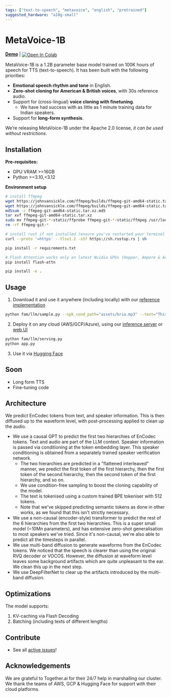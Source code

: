 ```yaml
---
tags: ["text-to-speech", "metavoice", "english", "pretrained"]
suggested_hardware: "a10g-small"
---
```


# MetaVoice-1B


<p>
<a href="https://ttsdemo.themetavoice.xyz/"><b>Demo</b></a> | <a target="_blank" style="display: inline-block; vertical-align: middle" href="https://colab.research.google.com/drive/1UmjE1mzfG4td0rCjJEaAWGQXpn_GuwwY?authuser=0#scrollTo=mPgTfUdBJF1B">
  <img src="https://colab.research.google.com/assets/colab-badge.svg" alt="Open In Colab"/>
</a> 
</p>

MetaVoice-1B is a 1.2B parameter base model trained on 100K hours of speech for TTS (text-to-speech). It has been built with the following priorities:
* **Emotional speech rhythm and tone** in English.
* **Zero-shot cloning for American & British voices**, with 30s reference audio.
* Support for (cross-lingual) **voice cloning with finetuning**.
  * We have had success with as little as 1 minute training data for Indian speakers.
* Support for **long-form synthesis**.

We’re releasing MetaVoice-1B under the Apache 2.0 license, *it can be used without restrictions*.


## Installation  

**Pre-requisites:**
- GPU VRAM >=16GB
- Python >=3.10,<3.12

**Environment setup**
```bash
# install ffmpeg
wget https://johnvansickle.com/ffmpeg/builds/ffmpeg-git-amd64-static.tar.xz
wget https://johnvansickle.com/ffmpeg/builds/ffmpeg-git-amd64-static.tar.xz.md5
md5sum -c ffmpeg-git-amd64-static.tar.xz.md5
tar xvf ffmpeg-git-amd64-static.tar.xz
sudo mv ffmpeg-git-*-static/ffprobe ffmpeg-git-*-static/ffmpeg /usr/local/bin/
rm -rf ffmpeg-git-*

# install rust if not installed (ensure you've restarted your terminal after installation)
curl --proto '=https' --tlsv1.2 -sSf https://sh.rustup.rs | sh

pip install -r requirements.txt

# Flash Attention works only on latest Nvidia GPUs (Hopper, Ampere & Ada). If you have a different GPU (Tesla or Turing), do not install this.
pip install flash-attn

pip install -e .
```

## Usage
1. Download it and use it anywhere (including locally) with our [reference implementation](/fam/llm/sample.py)
```bash
python fam/llm/sample.py --spk_cond_path="assets/bria.mp3" --text="This is a demo of text to speech by MetaVoice-1B, an open-source foundational audio model."
```

2. Deploy it on any cloud (AWS/GCP/Azure), using our [inference server](/fam/llm/serving.py) or [web UI](/fam/ui/app.py)
```bash
python fam/llm/serving.py
python app.py 
```

3. Use it via [Hugging Face](https://huggingface.co/metavoiceio)

## Soon
- Long form TTS
- Fine-tuning code

## Architecture
We predict EnCodec tokens from text, and speaker information. This is then diffused up to the waveform level, with post-processing applied to clean up the audio.

* We use a causal GPT to predict the first two hierarchies of EnCodec tokens. Text and audio are part of the LLM context. Speaker information is passed via conditioning at the token embedding layer. This speaker conditioning is obtained from a separately trained speaker verification network.
  - The two hierarchies are predicted in a "flattened interleaved" manner, we predict the first token of the first hierarchy, then the first token of the second hierarchy, then the second token of the first hierarchy, and so on.
  - We use condition-free sampling to boost the cloning capability of the model.
  - The text is tokenised using a custom trained BPE tokeniser with 512 tokens.
  - Note that we've skipped predicting semantic tokens as done in other works, as we found that this isn't strictly necessary.
* We use a non-causal (encoder-style) transformer to predict the rest of the 6 hierarchies from the first two hierarchies. This is a super small model (~10Mn parameters), and has extensive zero-shot generalisation to most speakers we've tried. Since it's non-causal, we're also able to predict all the timesteps in parallel.
* We use multi-band diffusion to generate waveforms from the EnCodec tokens. We noticed that the speech is clearer than using the original RVQ decoder or VOCOS. However, the diffusion at waveform level leaves some background artifacts which are quite unpleasant to the ear. We clean this up in the next step.
* We use DeepFilterNet to clear up the artifacts introduced by the multi-band diffusion. 

## Optimizations
The model supports: 
1. KV-caching via Flash Decoding 
2. Batching (including texts of different lengths)

## Contribute
- See all [active issues](https://github.com/metavoiceio/metavoice-src/issues)!

## Acknowledgements
We are grateful to Together.ai for their 24/7 help in marshalling our cluster. We thank the teams of AWS, GCP & Hugging Face for support with their cloud platforms.
